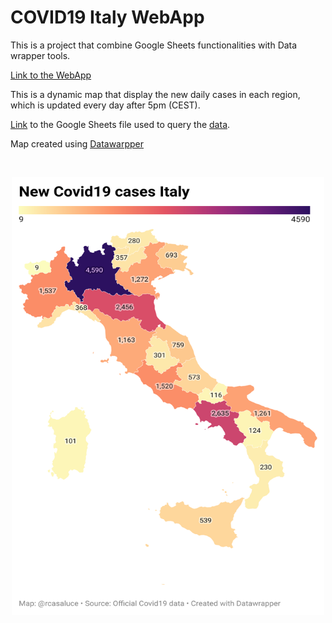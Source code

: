 # COVID19 Italy WebApp 

This is a project that combine Google Sheets functionalities with Data wrapper tools.

[Link to the WebApp](https://datawrapper.dwcdn.net/QgwtQ/5/)

This is a dynamic map that display the new daily cases in each region, which is updated every day after 5pm (CEST).

[Link](https://docs.google.com/spreadsheets/d/e/2PACX-1vQLZIJPsTBKhzCVZ0Wgm0NJpNtDevOIP63dkwHPP9yjqXPZUqXAeTG_58Ad-b_O3z-6uaNTNxn_pGDx/pubhtml?gid=589367209&single=true) to the Google Sheets file used to query the [data](https://github.com/pcm-dpc/COVID-19/blob/master/dati-regioni/dpc-covid19-ita-regioni-latest.csv).


Map created using [Datawarpper](https://www.datawrapper.de/)

<br/>
<p align="center">
  <img src="images/map_italy.png" height="700" width="500">
</p>
